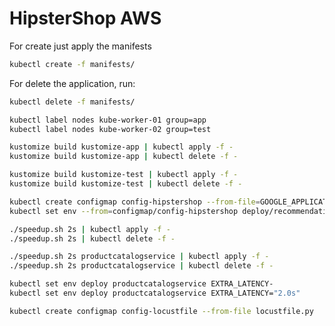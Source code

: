 # HipsterShop AWS

For create just apply the manifests

```bash
kubectl create -f manifests/
```

For delete the application, run:

```bash
kubectl delete -f manifests/
```

```bash
kubectl label nodes kube-worker-01 group=app
kubectl label nodes kube-worker-02 group=test

kustomize build kustomize-app | kubectl apply -f -
kustomize build kustomize-app | kubectl delete -f -

kustomize build kustomize-test | kubectl apply -f -
kustomize build kustomize-test | kubectl delete -f -
```

```bash
kubectl create configmap config-hipstershop --from-file=GOOGLE_APPLICATION_CREDENTIALS=./hipstershop.json
kubectl set env --from=configmap/config-hipstershop deploy/recommendationservice
```

```bash
./speedup.sh 2s | kubectl apply -f -
./speedup.sh 2s | kubectl delete -f -

./speedup.sh 2s productcatalogservice | kubectl apply -f -
./speedup.sh 2s productcatalogservice | kubectl delete -f -
```

```bash
kubectl set env deploy productcatalogservice EXTRA_LATENCY-
kubectl set env deploy productcatalogservice EXTRA_LATENCY="2.0s"
```

```bash
kubectl create configmap config-locustfile --from-file locustfile.py
```
